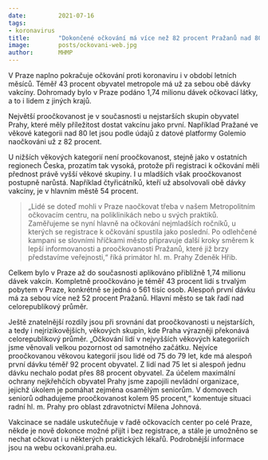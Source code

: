 ```yaml
---
date:         2021-07-16
tags:         
- koronavirus
title:        "Dokončené očkování má více než 82 procent Pražanů nad 80 let. Proočkovanost zbytku populace dál stoupá"
image: 	      posts/ockovani-web.jpg
author:       MHMP
---
```


V Praze naplno pokračuje očkování proti koronaviru i v období letních měsíců. Téměř 43 procent obyvatel metropole má už za sebou obě dávky vakcíny. Dohromady bylo v Praze podáno 1,74 milionu dávek očkovací látky, a to i lidem z jiných krajů.

Největší proočkovanost je v současnosti u nejstarších skupin obyvatel Prahy, které měly příležitost dostat vakcínu jako první. Například Pražané ve věkové kategorii nad 80 let jsou podle údajů z datové platformy Golemio naočkováni už z 82 procent.

U nižších věkových kategorií není proočkovanost, stejně jako v ostatních regionech Česka, prozatím tak vysoká, protože při registraci k očkování měli přednost právě vyšší věkové skupiny. I u mladších však proočkovanost postupně narůstá. Například čtyřicátníků, kteří už absolvovali obě dávky vakcíny, je v hlavním městě 54 procent.

> „Lidé se doteď mohli v Praze naočkovat třeba v našem Metropolitním očkovacím centru, na poliklinikách nebo u svých praktiků. Zaměřujeme se nyní hlavně na očkování nejmladších ročníků, u kterých se registrace k očkování spustila jako poslední. Po odlehčené kampani se slovními hříčkami město připravuje další kroky směrem k lepší informovanosti a proočkovanosti Pražanů, které již brzy představíme veřejnosti,“ říká primátor hl. m. Prahy Zdeněk Hřib.

Celkem bylo v Praze až do současnosti aplikováno přibližně 1,74 milionu dávek vakcín. Kompletně proočkováno je téměř 43 procent lidí s trvalým pobytem v Praze, konkrétně se jedná o 561 tisíc osob. Alespoň první dávku má za sebou více než 52 procent Pražanů. Hlavní město se tak řadí nad celorepublikový průměr.

Ještě znatelnější rozdíly jsou při srovnání dat proočkovanosti u nejstarších, a tedy i nejrizikovějších, věkových skupin, kde Praha výrazněji překonává celorepublikový průměr. „Očkování lidí v nejvyšších věkových kategoriích jsme věnovali velkou pozornost od samotného začátku. Nejvíce proočkovanou věkovou kategorií jsou lidé od 75 do 79 let, kde má alespoň první dávku téměř 92 procent obyvatel. Z lidí nad 75 let si alespoň jednu dávku nechalo podat přes 88 procent obyvatel. Za účelem maximální ochrany nejkřehčích obyvatel Prahy jsme zapojili nevládní organizace, jejichž úkolem je pomáhat zejména osamělým seniorům. V domovech seniorů odhadujeme proočkovanost kolem 95 procent,“ komentuje situaci radní hl. m. Prahy pro oblast zdravotnictví Milena Johnová.

Vakcinace se nadále uskutečňuje v řadě očkovacích center po celé Praze, někde je nově dokonce možné přijít i bez registrace, a stále je umožněno se nechat očkovat i u některých praktických lékařů. Podrobnější informace jsou na webu ockovani.praha.eu.
